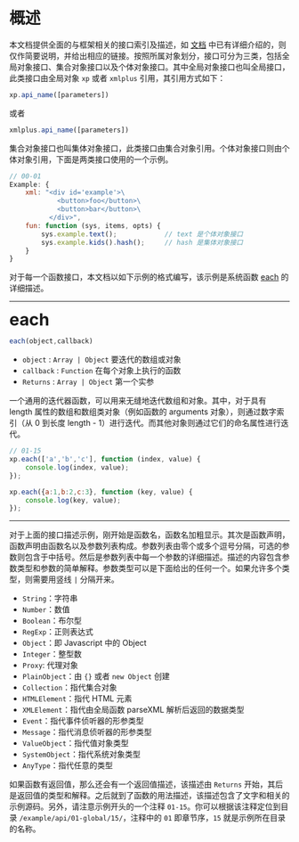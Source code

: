 # 概述

本文档提供全面的与框架相关的接口索引及描述，如 [文档](/docs) 中已有详细介绍的，则仅作简要说明，并给出相应的链接。按照所属对象划分，接口可分为三类，包括全局对象接口、集合对象接口以及个体对象接口。其中全局对象接口也叫全局接口，此类接口由全局对象 `xp` 或者 `xmlplus` 引用，其引用方式如下：

```js
xp.api_name([parameters])
```

或者

```js
xmlplus.api_name([parameters])
```

集合对象接口也叫集体对象接口，此类接口由集合对象引用。个体对象接口则由个体对象引用，下面是两类接口使用的一个示例。

```js
// 00-01
Example: {
    xml: "<div id='example'>\
            <button>foo</button>\
            <button>bar</button>\
          </div>",
    fun: function (sys, items, opts) {
        sys.example.text();            // text 是个体对象接口
        sys.example.kids().hash();     // hash 是集体对象接口
    }
}
```

对于每一个函数接口，本文档以如下示例的格式编写，该示例是系统函数 [each](/api#全局-each) 的详细描述。

<hr/>

<b style="font-size:30px;">each</b>

```js
each(object,callback)
```

- `object` : `Array | Object` 要迭代的数组或对象
- `callback` : `Function` 在每个对象上执行的函数
- `Returns` : `Array | Object` 第一个实参

一个通用的迭代器函数，可以用来无缝地迭代数组和对象。其中，对于具有 length 属性的数组和数组类对象（例如函数的 arguments 对象），则通过数字索引（从 0 到长度 length - 1）进行迭代。而其他对象则通过它们的命名属性进行迭代。

```js
// 01-15
xp.each(['a','b','c'], function (index, value) {
    console.log(index, value);
});

xp.each({a:1,b:2,c:3}, function (key, value) {
    console.log(key, value);
});
```

<hr/>

对于上面的接口描述示例，刚开始是函数名，函数名加粗显示。其次是函数声明，函数声明由函数名以及参数列表构成。参数列表由零个或多个逗号分隔，可选的参数则包含于中括号。然后是参数列表中每一个参数的详细描述。描述的内容包含参数类型和参数的简单解释。参数类型可以是下面给出的任何一个。如果允许多个类型，则需要用竖线 `|` 分隔开来。

- `String`：字符串
- `Number`：数值
- `Boolean`：布尔型
- `RegExp`：正则表达式
- `Object`：即 Javascript 中的 Object
- `Integer`：整型数
- `Proxy`: 代理对象
- `PlainObject`：由 `{}` 或者 `new Object` 创建
- `Collection`：指代集合对象
- `HTMLElement`：指代 HTML 元素
- `XMLElement`：指代由全局函数 parseXML 解析后返回的数据类型
- `Event`：指代事件侦听器的形参类型
- `Message`：指代消息侦听器的形参类型
- `ValueObject`：指代值对象类型
- `SystemObject`：指代系统对象类型
- `AnyType`：指代任意的类型

如果函数有返回值，那么还会有一个返回值描述，该描述由 `Returns` 开始，其后是返回值的类型和解释。之后就到了函数的用法描述，该描述包含了文字和相关的示例源码。另外，请注意示例开头的一个注释 `01-15`。你可以根据该注释定位到目录 `/example/api/01-global/15/`，注释中的 `01` 即章节序，`15` 就是示例所在目录的名称。